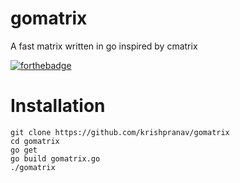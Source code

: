 # gomatrix
A fast matrix written in go inspired by cmatrix

[![forthebadge](https://forthebadge.com/images/badges/made-with-go.svg)](https://forthebadge.com)

# Installation
```
git clone https://github.com/krishpranav/gomatrix
cd gomatrix
go get
go build gomatrix.go
./gomatrix
```

